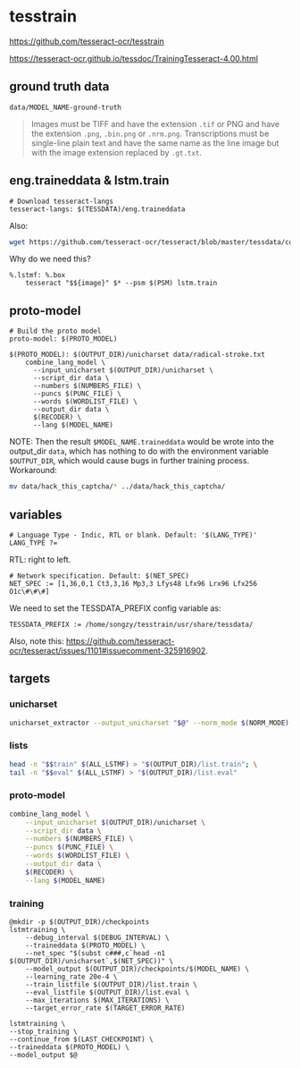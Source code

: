 # tesstrain

<https://github.com/tesseract-ocr/tesstrain>

<https://tesseract-ocr.github.io/tessdoc/TrainingTesseract-4.00.html>

## ground truth data

`data/MODEL_NAME-ground-truth`

> Images must be TIFF and have the extension `.tif` or PNG and have the extension `.png`, `.bin.png` or `.nrm.png`.
> Transcriptions must be single-line plain text and have the same name as the line image but with the image extension replaced by `.gt.txt`.

## eng.traineddata & lstm.train

```make
# Download tesseract-langs
tesseract-langs: $(TESSDATA)/eng.traineddata
```

Also:

```bash
wget https://github.com/tesseract-ocr/tesseract/blob/master/tessdata/configs/lstm.train
```

Why do we need this?

```make
%.lstmf: %.box
	tesseract "$${image}" $* --psm $(PSM) lstm.train
```

## proto-model

```make
# Build the proto model
proto-model: $(PROTO_MODEL)

$(PROTO_MODEL): $(OUTPUT_DIR)/unicharset data/radical-stroke.txt
	combine_lang_model \
	  --input_unicharset $(OUTPUT_DIR)/unicharset \
	  --script_dir data \
	  --numbers $(NUMBERS_FILE) \
	  --puncs $(PUNC_FILE) \
	  --words $(WORDLIST_FILE) \
	  --output_dir data \
	  $(RECODER) \
	  --lang $(MODEL_NAME)
```

NOTE: Then the result `$MODEL_NAME.traineddata` would be wrote into the output_dir `data`, which has nothing to do with the environment variable `$OUTPUT_DIR`, which would cause bugs in further training process. Workaround:

```bash
mv data/hack_this_captcha/* ../data/hack_this_captcha/
```

## variables

```make
# Language Type - Indic, RTL or blank. Default: '$(LANG_TYPE)'
LANG_TYPE ?=
```

RTL: right to left.

```make
# Network specification. Default: $(NET_SPEC)
NET_SPEC := [1,36,0,1 Ct3,3,16 Mp3,3 Lfys48 Lfx96 Lrx96 Lfx256 O1c\#\#\#]
```

We need to set the TESSDATA_PREFIX config variable as:

```make
TESSDATA_PREFIX := /home/songzy/tesstrain/usr/share/tessdata/
```

Also, note this: <https://github.com/tesseract-ocr/tesseract/issues/1101#issuecomment-325916902>.

## targets

### unicharset

```bash
unicharset_extractor --output_unicharset "$@" --norm_mode $(NORM_MODE) "$(ALL_GT)"
```

### lists

```bash
head -n "$$train" $(ALL_LSTMF) > "$(OUTPUT_DIR)/list.train"; \
tail -n "$$eval" $(ALL_LSTMF) > "$(OUTPUT_DIR)/list.eval"
```

### proto-model

```bash
combine_lang_model \
    --input_unicharset $(OUTPUT_DIR)/unicharset \
    --script_dir data \
    --numbers $(NUMBERS_FILE) \
    --puncs $(PUNC_FILE) \
    --words $(WORDLIST_FILE) \
    --output_dir data \
    $(RECODER) \
    --lang $(MODEL_NAME)
```

### training

```make
@mkdir -p $(OUTPUT_DIR)/checkpoints
lstmtraining \
    --debug_interval $(DEBUG_INTERVAL) \
    --traineddata $(PROTO_MODEL) \
    --net_spec "$(subst c###,c`head -n1 $(OUTPUT_DIR)/unicharset`,$(NET_SPEC))" \
    --model_output $(OUTPUT_DIR)/checkpoints/$(MODEL_NAME) \
    --learning_rate 20e-4 \
    --train_listfile $(OUTPUT_DIR)/list.train \
    --eval_listfile $(OUTPUT_DIR)/list.eval \
    --max_iterations $(MAX_ITERATIONS) \
    --target_error_rate $(TARGET_ERROR_RATE)

lstmtraining \
--stop_training \
--continue_from $(LAST_CHECKPOINT) \
--traineddata $(PROTO_MODEL) \
--model_output $@
```

